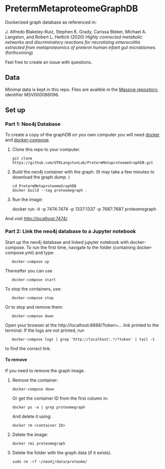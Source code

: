 # PretermMetaproteomeGraphDB

Dockerized graph database as referenced in:

J. Alfredo Blakeley-Ruiz, Stephen K. Grady, Carissa Bleker, Michael A. Langston, and Robert L. Hettich (2020) *Highly connected metabolic networks and discriminatory reactions for necrotizing enterocolitis extracted from metaproteomics of preterm human infant gut microbiomes.* (forthcoming)

Feel free to create an issue with questions. 

## Data
Minimal data is kept in this repo. Files are avalible in the [Massive repository](https://massive.ucsd.edu/), identifier MSV000086096. 

## Set up

### Part 1: Neo4j Database

To create a copy of the graphDB on you own computer you will need [docker](https://docs.docker.com/) and [docker-compose](https://docs.docker.com/compose/). 

1. Clone this repo to your computer. 
    
       git clone https://github.com/UTKLangstonLab/PretermMetaproteomeGraphDB.git 


3. Build the neo4j container with the graph.  (It may take a few minutes to download the graph dump. )
    
       cd PretermMetaproteomeGraphDB
       docker build --tag proteomegraph .

3.  Run the image: 

       docker run -it  -p 7474:7474 -p 1337:1337 -p 7687:7687 proteomegraph
       
   And visit [http://localhost:7474/](http://localhost:7474/). 

### Part 2: Link the neo4j database to a Jupyter notebook

Start up the neo4j database and linked jupyter notebook with docker-compose. To run the first time, navigate to the folder (containing docker-compose.yml) and type:

       docker-compose up

   Thereafter you can use 

       docker-compose start

   To stop the containers, use:

       docker-compose stop

   Or to stop and remove them:
   
       docker-compose down
   
   Open your browser at the http://localhost:8888/?token=... link printed to the terminal. If the logs are not printed, run

       docker-compose logs | grep 'http://localhost:.*/?token' | tail -1 
 
   to find the correct link. 

#### To remove
If you need to remove the graph image. 

1. Remove the container: 

       docker-compose down

   Or get the container ID from the first column in:
      
       docker ps -a | grep proteomegraph
       
   And delete it using:

       docker rm <container ID>  

2. Delete the image:
    
       docker rmi proteomegraph

3. Delete the folder with the graph data (if it exists). 

       sudo rm -rf ~/neo4j/data/proteome/
